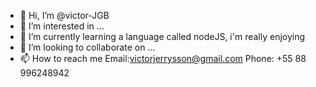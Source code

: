 - 👋 Hi, I’m @victor-JGB
- 👀 I’m interested in ...
- 🌱 I’m currently learning a language called nodeJS, i'm really enjoying
- 💞️ I’m looking to collaborate on ...
- 📫 How to reach me Email:victorjerrysson@gmail.com Phone: +55 88 996248942

<!---
victor-JGB/victor-JGB is a ✨ special ✨ repository because its `README.md` (this file) appears on your GitHub profile.
You can click the Preview link to take a look at your changes.
--->
